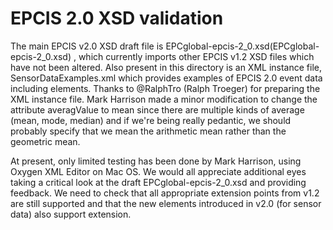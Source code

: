 # EPCIS 2.0 XSD validation

The main EPCIS v2.0 XSD draft file is EPCglobal-epcis-2_0.xsd(EPCglobal-epcis-2_0.xsd) , which currently imports other EPCIS v1.2 XSD files which have not been altered.
Also present in this directory is an XML instance file, SensorDataExamples.xml  which provides examples of EPCIS 2.0 event data including <sensorElementList> elements.
Thanks to @RalphTro (Ralph Troeger) for preparing the XML instance file.  Mark Harrison made a minor modification to change the attribute averagValue to mean
since there are multiple kinds of average (mean, mode, median) and if we're being really pedantic, we should probably specify that we mean the arithmetic mean rather than the geometric mean.

At present, only limited testing has been done by Mark Harrison, using Oxygen XML Editor on Mac OS.
We would all appreciate additional eyes taking a critical look at the draft EPCglobal-epcis-2_0.xsd and providing feedback.
We need to check that all appropriate extension points from v1.2 are still supported and that the new elements introduced in v2.0 (for sensor data) also support extension.

